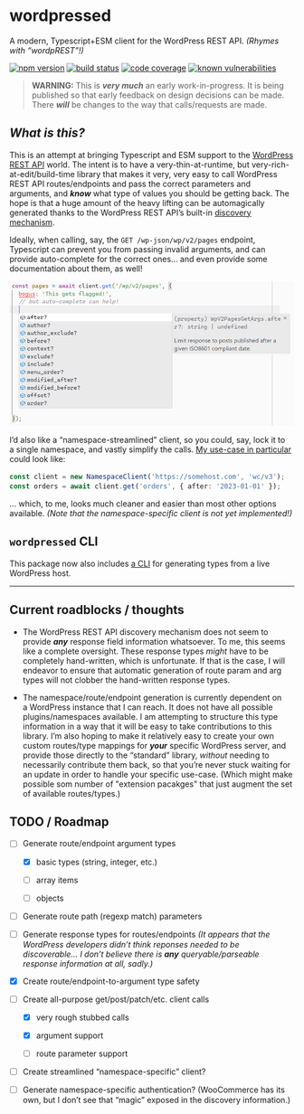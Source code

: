 # wordpressed

A modern, Typescript+ESM client for the WordPress REST API. _(Rhymes with “wordpREST”!)_

[![npm version](https://img.shields.io/npm/v/wordpressed.svg?logo=npm)](https://www.npmjs.com/package/wordpressed)
[![build status](https://img.shields.io/github/actions/workflow/status/JaredReisinger/wordpressed/build.yml?branch=alpha&logo=github)](https://github.com/JaredReisinger/wordpressed/actions?query=workflow%3Abuild+branch%3Aalpha)
[![code coverage](https://codecov.io/github/JaredReisinger/wordpressed/branch/alpha/graph/badge.svg?token=E3A3UAPD25)](https://codecov.io/github/JaredReisinger/wordpressed)
[![known vulnerabilities](https://snyk.io/test/github/JaredReisinger/wordpressed/alpha/badge.svg)](https://snyk.io/test/github/JaredReisinger/wordpressed/alpha)

> **WARNING:** This is _**very much**_ an early work-in-progress. It is being published so that early feedback on design decisions can be made. There _**will**_ be changes to the way that calls/requests are made.

## _What is this?_

This is an attempt at bringing Typescript and ESM support to the [WordPress REST API](https://developer.wordpress.org/rest-api/) world. The intent is to have a very-thin-at-runtime, but very-rich-at-edit/build-time library that makes it very, very easy to call WordPress REST API routes/endpoints and pass the correct parameters and arguments, and _**know**_ what type of values you should be getting back. The hope is that a huge amount of the heavy lifting can be automagically generated thanks to the WordPress REST API’s built-in [discovery mechanism](https://developer.wordpress.org/rest-api/using-the-rest-api/discovery/).

Ideally, when calling, say, the `GET /wp-json/wp/v2/pages` endpoint, Typescript can prevent you from passing invalid arguments, and can provide auto-complete for the correct ones… and even provide some documentation about them, as well!

![example usage](https://github.com/JaredReisinger/wordpressed/blob/alpha/docs/wordpressed-example.png?raw=true)

I’d also like a “namespace-streamlined” client, so you could, say, lock it to a single namespace, and vastly simplify the calls. [My use-case in particular](https://www.npmjs.com/package/order-fetcher) could look like:

```ts
const client = new NamespaceClient('https://somehost.com', 'wc/v3');
const orders = await client.get('orders', { after: '2023-01-01' });
```

... which, to me, looks much cleaner and easier than most other options available. _(Note that the namespace-specific client is not yet implemented!)_

## `wordpressed` CLI

This package now also includes [a CLI](https://github.com/JaredReisinger/wordpressed/blob/alpha/docs/cli#readme) for generating types from a live WordPress host.

---

## Current roadblocks / thoughts

- The WordPress REST API discovery mechanism does not seem to provide _**any**_ response field information whatsoever. To me, this seems like a complete oversight. These response types _might_ have to be completely hand-written, which is unfortunate. If that is the case, I will endeavor to ensure that automatic generation of route param and arg types will not clobber the hand-written response types.

- The namespace/route/endpoint generation is currently dependent on a WordPress instance that I can reach. It does not have all possible plugins/namespaces available. I am attempting to structure this type information in a way that it will be easy to take contributions to this library. I’m also hoping to make it relatively easy to create your own custom routes/type mappings for _**your**_ specific WordPress server, and provide those directly to the “standard” library, _without_ needing to necessarily contribute them back, so that you’re never stuck waiting for an update in order to handle your specific use-case. (Which might make possible som number of "extension pacakges" that just augment the set of available routes/types.)

## TODO / Roadmap

- [ ] Generate route/endpoint argument types

  - [x] basic types (string, integer, etc.)

  - [ ] array items

  - [ ] objects

- [ ] Generate route path (regexp match) parameters

- [ ] Generate response types for routes/endpoints _(It appears that the WordPress developers didn’t think reponses needed to be discoverable… I don’t believe there is **any** queryable/parseable response information at all, sadly.)_

- [x] Create route/endpoint-to-argument type safety

- [ ] Create all-purpose get/post/patch/etc. client calls

  - [x] very rough stubbed calls

  - [x] argument support

  - [ ] route parameter support

- [ ] Create streamlined “namespace-specific” client?

- [ ] Generate namespace-specific authentication? (WooCommerce has its own, but I don’t see that “magic” exposed in the discovery information.)
